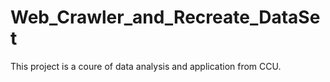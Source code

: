 # Web_Crawler_and_Recreate_DataSet
This project is a coure of data analysis and application from CCU.
